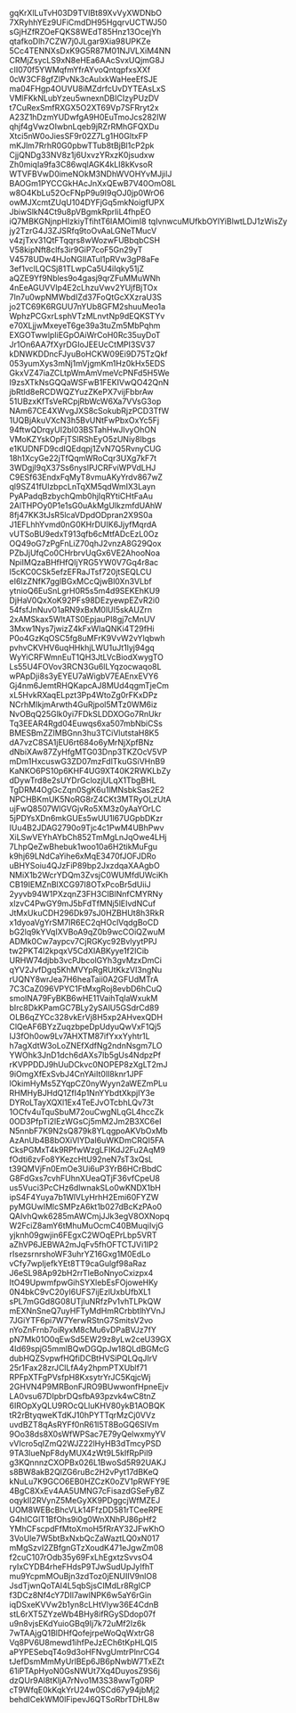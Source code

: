 gqKrXlLuTvH03D9TVIBt89XvVyXWDNbO
7XRyhhYEz9UFiCmdDH95HgqrvUCTWJ50
sGjHZfRZOeFQKS8WEdT85Hnz13OcejYh
qtafkoDlh7CZW7j0JLgar9Xia98UPKZe
5Cc4TENNXsDxK9G5R87M01NJVLXiM4NN
CRMjZsycLS9xN8eHEa6AAcSvxUQjmG8J
cII070f5YWMqfmYfrAYvoQntqpfxsXXf
0cW3CF8gfZlPvNk3cAuIxkWaHeeEfSJE
ma04FHgp4OUVU8iMZdrfcUvDYTEAsLxS
VMlFKkNLubYzeu5wnexnDBICIzyPUzDV
t7CuRexSmfRXGX5O2XT69Vp7SFRryt2x
A23Z1hDzmYUDwfgA9H0EuTmoJcs282IW
qhjf4gVwzOIwbnLqeb9jRZrRMhGFQXDu
Xtci5nW0oJiesSF9r02Z7Lg1H0GltxFP
mKJlm7RrhR0G0pbwTTub8tBjBl1cP2pk
CjjQNDg33NV8z1j6UxvzYRxzK0jsudxw
Zh0miqIa9fa3C86wqlAGK4kLI8kKvsoR
WTVFBVwD0imeNOkM3NDhWVOHYvMJjilJ
BAOGm1PYCCGkHAcJnXxQEwB7V40OmO8L
w8O4KbLu52OcFNpP9u9I9qOJ0jp0WrO6
owMJXcmtZUqU104DYFjGq5mkNoigfUPX
JbiwSlkN4Ct9u8pVBgmkRprIiL4fhpEO
iQ7MBKGNjnpHIzkiyTfihtT6IAMOimI8
tqIvnwcuMUfkbOYlYiBlwtLDJ1zWisZy
jy2TzrG4J3ZJSRfq9toOvAaLGNeTMucV
v4zjTxv31QtFTqqrs8wWozwFUBbqbCSH
V58kipNft8clfs3ir9GiP7coF5Gn29yT
V4578UDw4HJoNGIlATul1pRVw3gP8aFe
3ef1vclLQCSj81TLwpCa5U4iIqky51jZ
aQZE9Yf9Nbles9o4gasj9qrZFuMMuWNh
4nEeAGUVVlp4E2cLhzuVwv2YUjfBjTOx
7In7u0wpNMWbdIZd37FoQtGcXXzraU3S
jo2TC69K6RGUU7nYUb8GFM2shuuMeo1a
WphzPCGxrLsphVTzMLnvtNp9dEQKSTYv
e70XLjjwMxeyeT6ge39a3tuZm5MbPqhm
EXGOTwwlpIiEGpOAiWrCoH0Rc35uyDoT
Jr1On6AA7fXyrDGIoJEEUcCtMPI3SV37
kDNWKDDncFJyuBoHCKW09Ei9D75TzQkf
053yumXys3mNj1mVjgmKm1Hz0kHx5EDS
GkxVZ47iaZCLtpWmAmVmeVcPNFd5H5We
I9zsXTkNsGQQaWSFwB1FEKIVwQO42QnN
jbRtld8eRCDWQZYuzZKePX7vijFbbrAw
51UBzxKfTsVeRCpjRbWcW6Xa7VVsG3op
NAm67CE4XWvgJXS8cSokubRjzPCD3TfW
1UQBjAkuVXcN3h5BvUNtFwPbxOxYc5Fj
94ftwQDrqyUI2bl03BSTahHwJIvyOhON
VMoKZYskOpFjTSlRShEyO5zUNiy8Ibgs
e1KUDNFD9cdIQEdqpj1ZvN7Q5RvnyCUG
18h1XcyGe22jTfQqmWRoCqr3UXg7kF7t
3WDgjI9qX37Ss6nyslPJCRFviWPVdLHJ
C9ESf63EndxFqMyT8vmuAKyYrdv867wZ
ql9SZ41fUlzbpcLnTqXM5qdWmIX3Layn
PyAPadqBzbychQmb0hjIqRYtiCHtFaAu
2AlTHPOy0P1e1sG0uAkMgUlkzmfdUAhW
8fj47KK3tJsR5lcaVDpdODpran2X9S0a
J1EFLhhYvmd0nG0KHrDUIK6JjyfMqrdA
vUTSoBU9edxT913qfb6cMtfADcEzL0Oz
OQ49oG7zPgFnLiZ70qhJ2vnzA8G29Qox
PZbJjUfqCo0CHrbrvUqGx6VE2AhooNoa
NpiIMQzaBHfHfQIjYRG5YW0V7Gq4r8ac
I5cKC0CSk5efzEFRaJTsf720jtSEQLCU
eI6IzZNfK7gglBGxMCcQjwBl0Xn3VLbf
ytnioQ6EuSnLgrH0R5s5m4d9SEKEhKU9
DjHaV0QxXoK92PFs98DEzyewpEZvR2i0
54fsfJnNuv01aRN9xBxM0lUI5skAUZrn
2xAMSkax5WltATS0EpjauPI8gj7cMnUV
3Mxw1Nys7jwizZ4kFxWlaQNKi4T29fHi
P0o4GzKqOSC5fg8uMFrK9VvW2vYlqbwh
pvhvCKVHV6uqHHkhjLWU1uJt1lyj94gq
WyYiCRFWmnEuT1QH3JtLVcBiodXwygTO
Ls55U4FOVov3RCN3Gu6lLYqzocwaqo8L
wPApDji8s3yEYEU7aWigbV7EAEnxEVY6
Gj4nm6JemtRHQKapcAJ8MUd4qgmTjeCm
xL5HvkRXaqELpzt3Pp4WtoZg0rFKxDPz
NCrhMIkjmArwth4GuRjpol5MTz0WM6iz
NvOBqQ25Glk0yi7FDkSLDDXOGo7RnUkr
Tq3EEAR4Rgd04Euwqs6xa507mbNbiCSs
BMESBmZZIMBGnn3hu3TCiVlutstaH8K5
dA7vzC8SA1jEU6rt684o6yMrNjXpfBNz
dNbiXAw87ZyHfgMTG03Dnp3TKZOcV5VP
mDm1HxcuswG3ZD07mzFdlTkuGSiVHnB9
KaNKO6PS10p6KHF4UG9XT40K2RWKLbZy
dDywTrd8e2sUYDrGclozjULqX1TbgBHL
TgDRM4OgGcZqn0SgK6u1lMNsbkSas2E2
NPCHBKmUK5NoRG8rZ4CKt3MTRyOLzUtA
ujFwQ8507WlGVGjvRo5XM3z0yAaYOrLC
5jPDYsXDn6mkGUEs5wUU1l67UGpbDKzr
IUu4B2JDAG2790o9Tjc4c1PwM4UBhPwv
XiLSwVEYhAYbCh852TmMgLnJqOwe4LHj
7LhpQeZwBhebuk1woo10a6H2tikMuFgu
k9hj69LNdCaYihe6xMqE3470fJOFJDRo
uBHYSoiu4QJzFiP89bp2JxzdqaXAAgbO
NMiX1b2WcrYDQm3ZvsjC0WUMfdUWciKh
CB19IEMZnBlXCG97I8OTxPcoBr5dUiiJ
2yyvb94W1PXzqnZ3FH3CIBlNnfCMYRNy
xlzvC4PwGY9mJ5bFdTfMNj5lEIvdNCuf
JtMxUkuCDH296Dk97sJ0HZBHUt8h3RkR
x1dyoaVgYrSM7IR6EC2qHOclVqdgBoCD
bG2lq9kYVqIXVBoA9qZ0b9wcCOiQZwuM
ADMk0Cw7aypcv7CjRGKyc92BvlyytPPJ
tw2PKT4l2kpqxV5CdXIABKyye1f2ICib
URHW74djbb3vcPJbcolGYh3gvMzxDmCi
qYV2JvfDgq5KhMVYpRgRUtKkzVI3ngNu
rUQNY8wrJea7H6heaTaii0A2GFUdMTrA
7C3CaZ096VPYC1FtMxgRoj8evbD6hCuQ
smolNA79FyBKB6wHE11VaihTqIaWxukM
bIrc8DkKPamGC7BLy2ySAlU5GSdrCd89
OLB6qZYCc328vkErVj8H5xp2AHvexQDH
ClQeAF6BYzZuqzbpeDpUdyuQwVxF1Qj5
IJ3fOh0ow9Lv7AHXTM87ifYxxYyhtr1L
h7agXdtW3oLoZNEfXdfNg2ndnNsgm7LO
YWOhk3JnD1dch6dAXs7Ib5gUs4NdpzPf
rKVPPDDJ9hUuDCkvc0NOPEP8zXgLT2mJ
9iOmgXfExSvbJ4CnYAiIt0lI8knr1JPF
lOkimHyMs5ZYqpCZ0nyWyyn2aWEZmPLu
RHMHyBJHdQ1ZfI4p1NnYYbdtXkpjIY3e
DYRoLTayXQXl1Ex4TeEJvOTcbhLQv73t
1OCfv4uTquSbuM72ouCwgNLqGL4hccZk
0OD3PfpTi2lEzWGsCj5mM2Jm2B3XC6eI
N5nnbF7K9N2sQ879k8YLqgpoAKVbOxMb
AzAnUb4B8bOXiVlYDaI6uWKDmCRQI5FA
CksPGMxT4k9RPfwWzgLFIKdJ2Fu2AqM9
fOdti6zvFo8YKezcHtU92neN7sT3xQsL
t39QMVjFn0EmOe3Ui6uP3YrB6HCrBbdC
G8FdGxs7cvhFUhnXUeaQTjF36vfCpeU8
us5Vuci3PcCHz6dlwnakSLo0wKNDX1bH
ipS4F4Yuya7b1WlVLyHrhH2Emi60FYZW
pyMGUwIMlcSMPzA6kt1b027dBcKzPAo0
QAIvhQwk6285mAWCmjJJk3egV8OXNopq
W2FciZ8amY6tMhuMuOcmC40BMuqiIvjG
yjknh09gwjin6FEgxC2WOqEPrLbp5VRT
aZhVP6JEBWA2mJqFv5fhOFTCTJVi1IP2
rIsezsrnrshoWF3uhrYZ16Gxg1M0EdLo
vCfy7wpIjefkYEt8TT9caGulgf98aRaz
J6eSL98Ap92bH2rrTleBoNnyoCxizpx4
ItO49UpwmfpwGihSYXlebEsFOjoweHKy
0N4bkC9vC20yI6UFS7ijEzlUxbUfbXL1
sPL7mGGd8G08UTjluNRfzPv1vhTLPkQW
mEXNnSneQ7uyHFTyMdHmRCrbbtlhYVnJ
7JGiYTF6pi7W7YerwRStnG7SmitsV2vo
nYoZnFrnb7oiRyxM8cMu6vDPaBVJz7fY
pN7Mk01O0qEwSd5EW29z8yLw2ceU39GX
4Id69spjG5mmlBQwDGQpJw18QLdBGMcG
dubHQZSvpwfHQfiDCBtHVSiPQLQqJIrV
25r1Fax28zrJClLfA4y2hpmPTXUblf71
RPFpXTFgPVsfpH8KxsytrYrJC5KqjcWj
2GHVN4P9MRBonFJRO9BUwwonfHpneEjv
LA0vsu67DIpbrDQsfbA93pzvk4wC8tnZ
6IROpXyQLU9ROcQLluKHV80ykB1AOBQK
tR2rBtyqweKTdKJ10hPYTTqrMzCj0VVz
uvdBZT8qAsRYFf0nR61l5T8BoGQ6SIVm
9Oo38ds8X0sWfWPSac7E79yQelwxmyYV
vVIcro5qIZmQ2WJZ22lHyHB3dTmcyPSD
9TA3lueNpF8dyMUX4zWt9L5kIfRpPil9
g3KQnnnzCXOPBx026L1BwoSd5R92UAKJ
s8BW8akB2QlZG6ruBc2H2vPyt17dBKeQ
kNuLu7K9GCO6EB0HZCzK0oZV1pRWFY9E
4BgC8XxEv4AA5UMNG7cFisazdGSeFyBZ
oqykII2RVynZ5MeGyXK9PDggcjWfMZEJ
UOM8WEBcBhcVLk14FfzDD581rTCeeRPE
G4hICGlT1BfOhs9i0g0WnXNhPJ86pHf2
YMhCFscpdFfMtoXmoH5fRrAY32JFwKhO
3VoUle7W5btBxNxbQcZaWaztLQ0xN017
mMgSzvI2ZBfgnGTzXoudK471eJgwZm08
f2cuC107rOdb35y69FxLhEgxtzSvvsO4
ryIxCYDB4rheFHdsP9TJwSudUpJyIfhT
mu9YcpmMOuBjn3zdToz0jENUIIV9nlO8
JsdTjwnQoTAI4L5qbSjsCIMdLr8RgICP
f3DCz8Nf4cY7DIl7awlNPK6w5aY6rGin
iqDSxeKVVw2b1yn8cLHtVlyw36E4CdnB
stL6rXT5ZYzeWb4BHy8ifRGySDdop07f
u9n8vjsEKdYuioGBq9Ij7k72uMf2Iz6k
7wTAAjgQ1BlDHfQofejrpeWoQqWxtrG8
Vq8PV6U8mewd1ihfPeJzECh6tKpHLQI5
aPYPESebqT4o9d3oHFNvgUmtrPlnrCG4
tJefDsmMmMyUrlBEp6JB6pNwbW7TxEZt
61iPTApHyoN0GsNWUt7Xq4DuyosZ9S6j
dzQUr9Al8tKljA7rNvo1M3S38wwTg0RP
cT9WfqE0kKqkYrU24w0SCd67y94jbMj2
behdICekWM0lFipevJ6QTSoRbrTDHL8w
